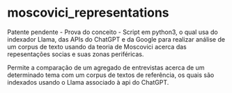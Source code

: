# moscovici_representations
Patente pendente - Prova do conceito - Script em python3, o qual usa do indexador Llama, das APIs do ChatGPT e da Google para realizar análise de um corpus de texto usando da teoria de Moscovici acerca das repesentações socias e suas zonas periféricas.

Permite a comparação de um agregado de entrevistas acerca de um determinado tema com um corpus de textos de referência, os quais são indexados usando o Llama associado à api do ChatGPT.
